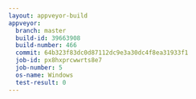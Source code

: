 ```yaml
---
layout: appveyor-build
appveyor:
  branch: master
  build-id: 39663908
  build-number: 466
  commit: 64b323f83dc0d87112dc9e3a30dc4f8ea31933f1
  job-id: px8hxprcwwrts8e7
  job-number: 5
  os-name: Windows
  test-result: 0
---
```

